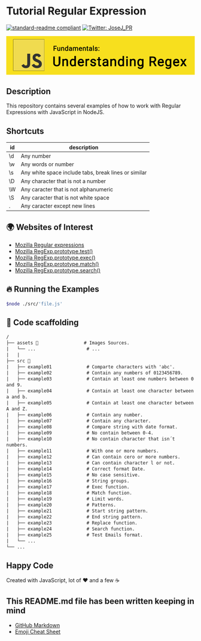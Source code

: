 # Tutorial Regular Expression

[![standard-readme compliant](https://img.shields.io/badge/readme%20style-standard-brightgreen.svg?style=flat-square)](https://github.com/RichardLitt/standard-readme)
[![Twitter: JoseJ_PR](https://img.shields.io/twitter/url?color=1991DA&label=Twitter%20%40JoseJ_PR&logo=twitter&logoColor=FFFFFF&style=flat-square&url=https%3A%2F%2Ftwitter.com%2FJoseJ_PR)](https://twitter.com/JoseJ_PR)

![Banner](/assets/banner.png)

## Description

This repository contains several examples of how to work with Regular Expressions with JavaScript in NodeJS.

## Shortcuts

| id | description |
| -- | ----------- |
| \d | Any number |
| \w | Any words or number |
| \s | Any white space include tabs, break lines or similar |
| \D | Any character that is not a number |
| \W | Any caracter that is not alphanumeric |
| \S | Any caracter that is not white space |
| . | Any caracter except new lines |

## 🌍 Websites of Interest

- [Mozilla Regular expressions](https://developer.mozilla.org/en-US/docs/Web/JavaScript/Guide/Regular_Expressions)
- [Mozilla RegExp.prototype.test()](https://developer.mozilla.org/en-US/docs/Web/JavaScript/Reference/Global_Objects/RegExp/test)
- [Mozilla RegExp.prototype.exec()](https://developer.mozilla.org/en-US/docs/Web/JavaScript/Reference/Global_Objects/RegExp/exec)
- [Mozilla RegExp.prototype.match()](https://developer.mozilla.org/en-US/docs/Web/JavaScript/Reference/Global_Objects/RegExp/match)
- [Mozilla RegExp.prototype.search()](https://developer.mozilla.org/en-US/docs/Web/JavaScript/Reference/Global_Objects/RegExp/search)

## 🔥 Running the Examples

```bash
$node ./src/'file.js'
```

## 📂 Code scaffolding

```any
/
├── assets 🌈                 # Images Sources.
|   └── ...                   # ...
|   |
├── src 💯
|   ├── example01             # Comparte characters with 'abc'.
|   ├── example02             # Contain any numbers of 0123456789.
|   ├── example03             # Contain at least one numbers between 0 and 9.
|   ├── example04             # Contain at least one character between a and b.
|   ├── example05             # Contain at least one character between A and Z.
|   ├── example06             # Contain any number.
|   ├── example07             # Contain any character.
|   ├── example08             # Compare string with date format.
|   ├── example09             # No contain between 0-4.
|   ├── example10             # No contain character that isn´t numbers.
|   ├── example11             # With one or more numbers.
|   ├── example12             # Can contain cero or more numbers.
|   ├── example13             # Can contain character l or not.
|   ├── example14             # Correct format Date.
|   ├── example15             # No case sensitive.
|   ├── example16             # String groups.
|   ├── example17             # Exec function.
|   ├── example18             # Match function.
|   ├── example19             # Limit words.
|   ├── example20             # Patterns.
|   ├── example21             # Start string pattern.
|   ├── example22             # End string pattern.
|   ├── example23             # Replace function.
|   ├── example24             # Search function.
|   ├── example25             # Test Emails format.
|   └── ...
└── ...
```

## Happy Code

Created with JavaScript, lot of ❤️ and a few ☕️

## This README.md file has been written keeping in mind

- [GitHub Markdown](https://guides.github.com/features/mastering-markdown/)
- [Emoji Cheat Sheet](https://www.webfx.com/tools/emoji-cheat-sheet/)